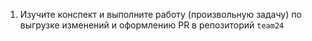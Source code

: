 1. Изучите конспект и выполните работу (произвольную задачу) по выгрузке изменений и оформлению PR в репозиторий `team24`